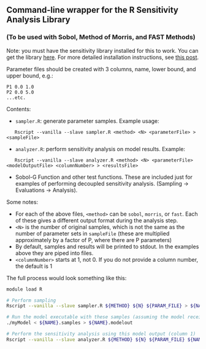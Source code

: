 ## Command-line wrapper for the R Sensitivity Analysis Library
### (To be used with Sobol, Method of Morris, and FAST Methods)

Note: you must have the sensitivity library installed for this to work. You can get the library [here](http://cran.r-project.org/web/packages/sensitivity/index.html). For more detailed installation instructions, see [this post](http://waterprogramming.wordpress.com/2012/09/19/starting-out-with-the-r-sensitivity-package/).

Parameter files should be created with 3 columns, name, lower bound, and upper bound, e.g.:
```
P1 0.0 1.0
P2 0.0 5.0
...etc.
```

Contents: 

* `sampler.R`: generate parameter samples. Example usage:
```
   Rscript --vanilla --slave sampler.R <method> <N> <parameterFile> > <sampleFile>
```

* `analyzer.R`: perform sensitivity analysis on model results. Example:
```
   Rscript --vanilla --slave analyzer.R <method> <N> <parameterFile> <modelOutputFile> <columnNumber> > <resultsFile>
```
   
* Sobol-G Function and other test functions. These are included just for examples of performing decoupled sensitivity analysis. (Sampling -> Evaluations -> Analysis).
   
Some notes:
* For each of the above files, `<method>` can be `sobol`, `morris`, or `fast`. Each of these gives a different output format during the analysis step.
* `<N>` is the number of original samples, which is not the same as the number of parameter sets in `sampleFile` (these are multiplied approximately by a factor of P, where there are P parameters)
* By default, samples and results will be printed to stdout. In the examples above they are piped into files.
* `<columnNumber>` starts at 1, not 0. If you do not provide a column number, the default is 1
   
The full process would look something like this:
```bash
module load R

# Perform sampling
Rscript --vanilla --slave sampler.R ${METHOD} ${N} ${PARAM_FILE} > ${NAME}.samples

# Run the model executable with these samples (assuming the model receives parameters over stdin and prints output to stdout, your mileage may vary).
./myModel < ${NAME}.samples > ${NAME}.modelout

# Perform the sensitivity analysis using this model output (column 1)
Rscript --vanilla --slave analyzer.R ${METHOD} ${N} ${PARAM_FILE} ${NAME}.modelout 1 > ${NAME}.results
```

